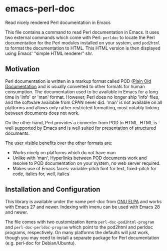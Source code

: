 # emacs-perl-doc
Read nicely rendered Perl documentation in Emacs

This file contains a command to read Perl documentation in Emacs.
It uses two external commands which come with Perl: `perldoc` to
locate the Perl documentation for the Perl modules installed on
your system, and `pod2html` to format the documentation to HTML.
This HTML version is then displayed using Emacs' "simple HTML
renderer" shr.

## Motivation

Perl documentation is written in a markup format called POD ([Plain
Old Documentation](https://perldoc.perl.org/perlpod) and is usually
converted to other formats for human consumption.  The documentation
used to be available in Emacs for a long time in 'info' or 'man'
format.  However, Perl does no longer ship 'info' files, and the
software available from CPAN never did.  'man' is not available on all
platforms and allows only rather restricted formatting, most notably
linking between documents does not work.

On the other hand, Perl provides a converter from POD to HTML.
HTML is well supported by Emacs and is well suited for presentation
of structured documents.

The user visible benefits over the other formats are:
 * Works nicely on platforms which do not have man
 * Unlike with 'man', Hyperlinks between POD documents work
   and resolve to POD documentation on your system, no web server required.
 * Makes use of Emacs faces: variable-pitch font for text,
   fixed-pitch for code, italics for, well, italics

## Installation and Configuration

This library is available under the name perl-doc
from [GNU ELPA](https://elpa.gnu.org/packages/) 
and works with Emacs 27 and newer.  Indexing with imenu can
be used with Emacs 28 and newer.


The file comes with two customization items
`perl-doc-pod2html-program` and `perl-doc-perldoc-program` which point
to the pod2html and perldoc programs, respectively.  On many platforms
the defaults will just work, though you may need to install a separate
package for Perl documentation (e.g. perl-doc for Debian/Ubuntu).
